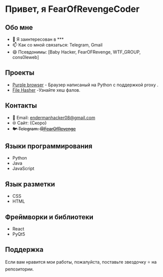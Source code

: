 # Привет, я FearOfRevengeCoder

## Обо мне

- 👀 Я заинтересован в ***
- 📫 Как со мной связаться: Telegram, Gmail
- 😄 Псевдонимы: [Baby Hacker, FearOFRevenge, WTF_GROUP, cons0leweb]

## Проекты

- [Purple browser](https://github.com/FearOfRevengeCoder/Purple-browser) - Браузер написаный на Python с поддержкой proxy .
- [File Hasher](https://github.com/FearOfRevengeCoder/file_hasher/tree/hash) -Узнайте хеш фалов.

## Контакты

- 📧 Email: endermanhacker08@gmail.com
- 🌐 Сайт: {Скоро}
- ~~🐦 Telegram: [@FearOfRevenge](https://t.me/FearOfRevenge)~~

## Языки программирования
- Python
- Java
- JavaScript

## Язык разметки

- CSS
- HTML


## Фреймворки и библиотеки

- React
- PyQt5

## Поддержка

Если вам нравится мои работы, пожалуйста, поставьте звездочку ⭐ на репозитории.
